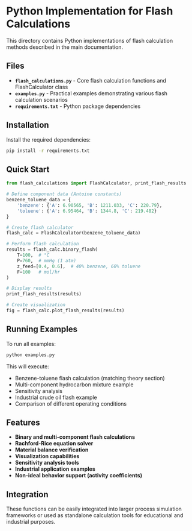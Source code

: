 # Python Implementation for Flash Calculations

This directory contains Python implementations of flash calculation methods described in the main documentation.

## Files

- **`flash_calculations.py`** - Core flash calculation functions and FlashCalculator class
- **`examples.py`** - Practical examples demonstrating various flash calculation scenarios
- **`requirements.txt`** - Python package dependencies

## Installation

Install the required dependencies:

```bash
pip install -r requirements.txt
```

## Quick Start

```python
from flash_calculations import FlashCalculator, print_flash_results

# Define component data (Antoine constants)
benzene_toluene_data = {
    'benzene': {'A': 6.90565, 'B': 1211.033, 'C': 220.79},
    'toluene': {'A': 6.95464, 'B': 1344.8, 'C': 219.482}
}

# Create flash calculator
flash_calc = FlashCalculator(benzene_toluene_data)

# Perform flash calculation
results = flash_calc.binary_flash(
    T=100,  # °C
    P=760,  # mmHg (1 atm)
    z_feed=[0.4, 0.6],  # 40% benzene, 60% toluene
    F=100   # mol/hr
)

# Display results
print_flash_results(results)

# Create visualization
fig = flash_calc.plot_flash_results(results)
```

## Running Examples

To run all examples:

```python
python examples.py
```

This will execute:
- Benzene-toluene flash calculation (matching theory section)
- Multi-component hydrocarbon mixture example
- Sensitivity analysis
- Industrial crude oil flash example
- Comparison of different operating conditions

## Features

- **Binary and multi-component flash calculations**
- **Rachford-Rice equation solver**
- **Material balance verification**
- **Visualization capabilities**
- **Sensitivity analysis tools**
- **Industrial application examples**
- **Non-ideal behavior support (activity coefficients)**

## Integration

These functions can be easily integrated into larger process simulation frameworks or used as standalone calculation tools for educational and industrial purposes.